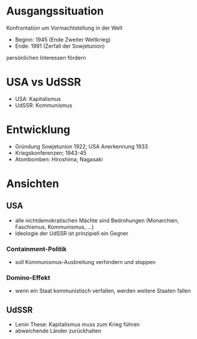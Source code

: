 # Ausgangssituation

Konfrontation um Vormachtstellung in der Welt

- Beginn: 1945 (Ende Zweiter Weltkrieg)
- Ende: 1991 (Zerfall der Sowjetunion)

persönlichen Interessen fördern

# USA vs UdSSR

- USA: Kapitalismus
- UdSSR: Kommunismus

# Entwicklung

- Gründung Sowjetunion 1922; USA Anerkennung 1933
- Kriegskonferenzen; 1943-45
- Atombomben: Hiroshima, Nagasaki

# Ansichten

## USA

- alle nichtdemokratischen Mächte sind Bedrohungen (Monarchien, Faschismus, Kommunismus, ...)
- Ideologie der UdSSR ist prinzipiell ein Gegner

### Containment-Politik

- soll Kommunismus-Ausbreitung verhindern und stoppen

### Domino-Effekt

- wenn ein Staat kommunistisch verfallen, werden weitere Staaten fallen

## UdSSR

-  Lenin These: Kapitalismus muss zum Krieg führen
- abweichende Länder zurückhalten
